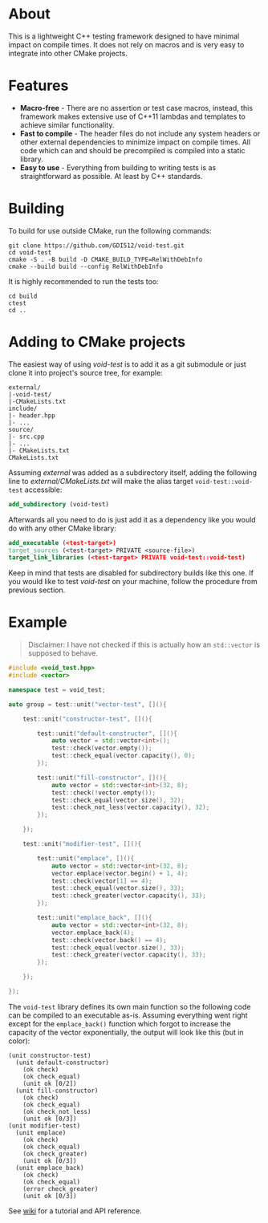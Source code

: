 # About
This is a lightweight C++ testing framework designed to have minimal impact on compile times. It does not rely on macros and is very easy to integrate into other CMake projects.

# Features
* **Macro-free** - There are no assertion or test case macros, instead, this framework makes extensive use of C++11 lambdas and templates to achieve similar functionality.
* **Fast to compile** - The header files do not include any system headers or other external dependencies to minimize impact on compile times. All code which can and should be precompiled is compiled into a static library.
* **Easy to use** - Everything from building to writing tests is as straightforward as possible. At least by C++ standards.

# Building
To build for use outside CMake, run the following commands:

    git clone https://github.com/GDI512/void-test.git
    cd void-test
    cmake -S . -B build -D CMAKE_BUILD_TYPE=RelWithDebInfo
    cmake --build build --config RelWithDebInfo

It is highly recommended to run the tests too:

    cd build
    ctest
    cd ..

# Adding to CMake projects
The easiest way of using *void-test* is to add it as a git submodule or just clone it into project's source tree, for example:

    external/
    |-void-test/
    |-CMakeLists.txt
    include/
    |- header.hpp
    |- ...
    source/
    |- src.cpp
    |- ...
    |- CMakeLists.txt
    CMakeLists.txt

Assuming *external* was added as a subdirectory itself, adding the following line to *external/CMakeLists.txt* will make the alias target `void-test::void-test` accessible:

```cmake
add_subdirectory (void-test)
```

Afterwards all you need to do is just add it as a dependency like you would do with any other CMake library:

```cmake
add_executable (<test-target>)
target_sources (<test-target> PRIVATE <source-file>)
target_link_libraries (<test-target> PRIVATE void-test::void-test)
```

Keep in mind that tests are disabled for subdirectory builds like this one. If you would like to test *void-test* on your machine, follow the procedure from previous section.

# Example
> Disclaimer: I have not checked if this is actually how an `std::vector` is supposed to behave.

```c++
#include <void_test.hpp>
#include <vector>

namespace test = void_test;

auto group = test::unit("vector-test", [](){

    test::unit("constructor-test", [](){

        test::unit("default-constructor", [](){
            auto vector = std::vector<int>();
            test::check(vector.empty());
            test::check_equal(vector.capacity(), 0);
        });

        test::unit("fill-constructor", [](){
            auto vector = std::vector<int>(32, 8);
            test::check(!vector.empty());
            test::check_equal(vector.size(), 32);
            test::check_not_less(vector.capacity(), 32);
        });

    });

    test::unit("modifier-test", [](){

        test::unit("emplace", [](){
            auto vector = std::vector<int>(32, 8);
            vector.emplace(vector.begin() + 1, 4);
            test::check(vector[1] == 4);
            test::check_equal(vector.size(), 33);
            test::check_greater(vector.capacity(), 33);
        });

        test::unit("emplace_back", [](){
            auto vector = std::vector<int>(32, 8);
            vector.emplace_back(4);
            test::check(vector.back() == 4);
            test::check_equal(vector.size(), 33);
            test::check_greater(vector.capacity(), 33);
        });

    });

});

```

The `void-test` library defines its own main function so the following code can be compiled to an executable as-is. Assuming everything went right except for the `emplace_back()` function which forgot to increase the capacity of the vector exponentially, the output will look like this (but in color):

    (unit constructor-test)
      (unit default-constructor)
        (ok check)
        (ok check_equal)
        (unit ok [0/2])
      (unit fill-constructor)
        (ok check)
        (ok check_equal)
        (ok check_not_less)
        (unit ok [0/3])
    (unit modifier-test)
      (unit emplace)
        (ok check)
        (ok check_equal)
        (ok check_greater)
        (unit ok [0/3])
      (unit emplace_back)
        (ok check)
        (ok check_equal)
        (error check_greater)
        (unit ok [0/3])

See [wiki](https://github.com/GDI512/void-test/wiki) for a tutorial and API reference.
